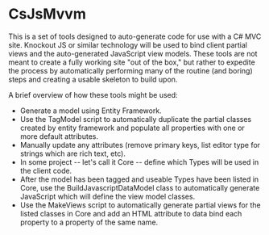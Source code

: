 CsJsMvvm
========

This is a set of tools designed to auto-generate code for use with a C# MVC site. Knockout JS or similar technology will be used to bind client partial views and the auto-generated JavaScript view models. These tools are not meant to create a fully working site "out of the box," but rather to expedite the process by automatically performing many of the routine (and boring) steps and creating a usable skeleton to build upon.

A brief overview of how these tools might be used:

- Generate a model using Entity Framework.
- Use the TagModel script to automatically duplicate the partial classes created by entity framework and populate all properties with one or more default attributes.
- Manually update any attributes (remove primary keys, list editor type for strings which are rich text, etc).
- In some project -- let's call it Core -- define which Types will be used in the client code.
- After the model has been tagged and useable Types have been listed in Core, use the BuildJavascriptDataModel class to automatically generate JavaScript which will define the view model classes.
- Use the MakeViews script to automatically generate partial views for the listed classes in Core and add an HTML attribute to data bind each property to a property of the same name.
